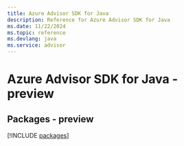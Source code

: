 ```yaml
---
title: Azure Advisor SDK for Java
description: Reference for Azure Advisor SDK for Java
ms.date: 11/22/2024
ms.topic: reference
ms.devlang: java
ms.service: advisor
---
```

# Azure Advisor SDK for Java - preview
## Packages - preview
[!INCLUDE [packages](advisor-index.md)]